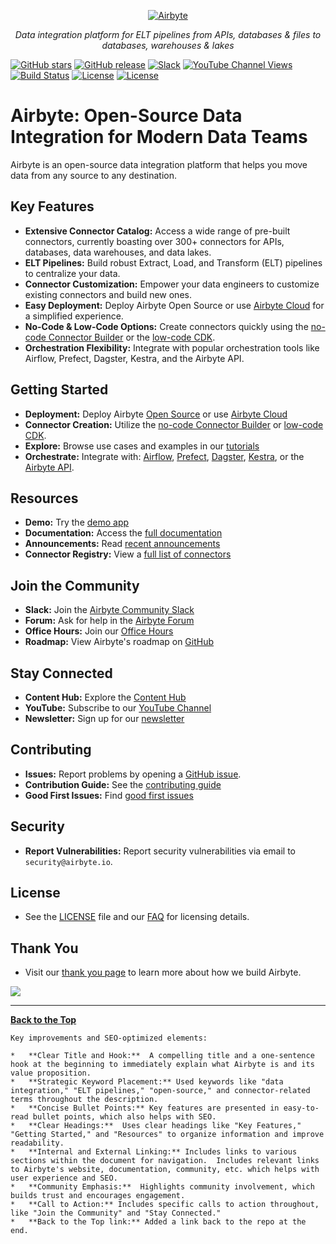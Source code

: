 <p align="center">
  <a href="https://airbyte.com"><img src="https://assets.website-files.com/605e01bc25f7e19a82e74788/624d9c4a375a55100be6b257_Airbyte_logo_color_dark.svg" alt="Airbyte"></a>
</p>

<p align="center">
    <em>Data integration platform for ELT pipelines from APIs, databases & files to databases, warehouses & lakes</em>
</p>

[![GitHub stars](https://img.shields.io/github/stars/airbytehq/airbyte?style=social&label=Star&maxAge=2592000)](https://github.com/airbytehq/airbyte)
[![GitHub release](https://img.shields.io/github/v/release/airbytehq/airbyte?color=white)](https://github.com/airbytehq/airbyte/releases)
[![Slack](https://img.shields.io/badge/slack-join-white.svg?logo=slack)](https://airbytehq.slack.com/)
[![YouTube Channel Views](https://img.shields.io/youtube/channel/views/UCQ_JWEFzs1_INqdhIO3kmrw?style=social)](https://www.youtube.com/c/AirbyteHQ/?sub_confirmation=1)
[![Build Status](https://img.shields.io/github/actions/workflow/status/airbytehq/airbyte/gradle.yml?branch=master)](https://github.com/airbytehq/airbyte/actions/workflows/gradle.yml)
[![License](https://img.shields.io/static/v1?label=license&message=MIT&color=white)](https://github.com/airbytehq/airbyte/tree/master/docs/project-overview/licenses)
[![License](https://img.shields.io/static/v1?label=license&message=ELv2&color=white)](https://github.com/airbytehq/airbyte/tree/master/docs/project-overview/licenses)

# Airbyte: Open-Source Data Integration for Modern Data Teams

Airbyte is an open-source data integration platform that helps you move data from any source to any destination.

## Key Features

*   **Extensive Connector Catalog:** Access a wide range of pre-built connectors, currently boasting over 300+ connectors for APIs, databases, data warehouses, and data lakes.
*   **ELT Pipelines:** Build robust Extract, Load, and Transform (ELT) pipelines to centralize your data.
*   **Connector Customization:**  Empower your data engineers to customize existing connectors and build new ones.
*   **Easy Deployment:** Deploy Airbyte Open Source or use [Airbyte Cloud](https://docs.airbyte.com/cloud/getting-started-with-airbyte-cloud) for a simplified experience.
*   **No-Code & Low-Code Options:** Create connectors quickly using the [no-code Connector Builder](https://docs.airbyte.com/connector-development/connector-builder-ui/overview) or the [low-code CDK](https://docs.airbyte.com/connector-development/config-based/low-code-cdk-overview).
*   **Orchestration Flexibility:** Integrate with popular orchestration tools like Airflow, Prefect, Dagster, Kestra, and the Airbyte API.

## Getting Started

*   **Deployment:** Deploy Airbyte [Open Source](https://docs.airbyte.com/quickstart/deploy-airbyte) or use [Airbyte Cloud](https://docs.airbyte.com/cloud/getting-started-with-airbyte-cloud)
*   **Connector Creation:** Utilize the [no-code Connector Builder](https://docs.airbyte.com/connector-development/connector-builder-ui/overview) or [low-code CDK](https://docs.airbyte.com/connector-development/config-based/low-code-cdk-overview).
*   **Explore:** Browse use cases and examples in our [tutorials](https://airbyte.com/tutorials)
*   **Orchestrate:** Integrate with: [Airflow](https://docs.airbyte.com/operator-guides/using-the-airflow-airbyte-operator), [Prefect](https://docs.airbyte.com/operator-guides/using-prefect-task), [Dagster](https://docs.airbyte.com/operator-guides/using-dagster-integration), [Kestra](https://docs.airbyte.com/operator-guides/using-kestra-plugin), or the [Airbyte API](https://reference.airbyte.com/reference/start).

## Resources

*   **Demo:** Try the [demo app](https://demo.airbyte.io/)
*   **Documentation:** Access the [full documentation](https://docs.airbyte.com/)
*   **Announcements:** Read [recent announcements](https://airbyte.com/blog-categories/company-updates)
*   **Connector Registry:** View a [full list of connectors](https://connectors.airbyte.com/files/generated_reports/connector_registry_report.html)

## Join the Community

*   **Slack:** Join the [Airbyte Community Slack](https://airbyte.com/community)
*   **Forum:** Ask for help in the [Airbyte Forum](https://github.com/airbytehq/airbyte/discussions)
*   **Office Hours:** Join our [Office Hours](https://airbyte.io/daily-office-hours/)
*   **Roadmap:** View Airbyte's roadmap on [GitHub](https://github.com/orgs/airbytehq/projects/37/views/1?pane=issue&itemId=26937554)

## Stay Connected

*   **Content Hub:** Explore the [Content Hub](https://airbyte.com/content-hub)
*   **YouTube:** Subscribe to our [YouTube Channel](https://www.youtube.com/c/AirbyteHQ)
*   **Newsletter:** Sign up for our [newsletter](https://airbyte.com/newsletter)

## Contributing

*   **Issues:** Report problems by opening a [GitHub issue](https://github.com/airbytehq/airbyte/issues/new/choose).
*   **Contribution Guide:** See the [contributing guide](https://docs.airbyte.com/contributing-to-airbyte/)
*   **Good First Issues:** Find [good first issues](https://github.com/airbytehq/airbyte/labels/contributor-program)

## Security

*   **Report Vulnerabilities:**  Report security vulnerabilities via email to `security@airbyte.io`.

## License

*   See the [LICENSE](docs/project-overview/licenses/) file and our [FAQ](docs/project-overview/licenses/license-faq.md) for licensing details.

## Thank You

*   Visit our [thank you page](THANK-YOU.md) to learn more about how we build Airbyte.

<a href="https://github.com/airbytehq/airbyte/graphs/contributors">
  <img src="https://contrib.rocks/image?repo=airbytehq/airbyte"/>
</a>

---

**[Back to the Top](https://github.com/airbytehq/airbyte)**
```
Key improvements and SEO-optimized elements:

*   **Clear Title and Hook:**  A compelling title and a one-sentence hook at the beginning to immediately explain what Airbyte is and its value proposition.
*   **Strategic Keyword Placement:** Used keywords like "data integration," "ELT pipelines," "open-source," and connector-related terms throughout the description.
*   **Concise Bullet Points:** Key features are presented in easy-to-read bullet points, which also helps with SEO.
*   **Clear Headings:**  Uses clear headings like "Key Features," "Getting Started," and "Resources" to organize information and improve readability.
*   **Internal and External Linking:** Includes links to various sections within the document for navigation.  Includes relevant links to Airbyte's website, documentation, community, etc. which helps with user experience and SEO.
*   **Community Emphasis:**  Highlights community involvement, which builds trust and encourages engagement.
*   **Call to Action:** Includes specific calls to action throughout, like "Join the Community" and "Stay Connected."
*   **Back to the Top link:** Added a link back to the repo at the end.
